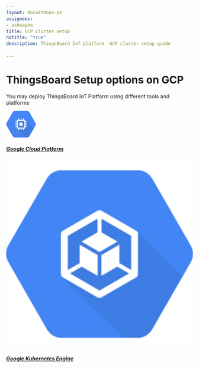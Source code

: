 ```yaml
---
layout: docwithnav-pe
assignees:
- ashvayka
title: GCP cluster setup
notitle: "true"
description: ThingsBoard IoT platform  GCP cluster setup guide

---
```


<div class="installation-options">
    <div class="install-options-header">
       <div class="install-options-hero">
          <div class="container">
            <div class="install-options-hero-content">
                <h1>ThingsBoard Setup options on GCP</h1>
                <div class="install-options-description">
                    <p>
                        You may deploy ThingsBoard IoT Platform using different tools and platforms
                    </p>
                </div>
            </div>
            <div class="deployment-container one-line-deployment-container">
                <div class="deployment-div">
                    <div class="container">
                        <div class="deployment-section deployment-on-premise active" id="onPremise">
                           <div class="deployment-cards">
                                <div class="deployment-cards-container">
                                   <div class="deployment-card-block text">
                                       <a href="/docs/user-guide/install/pe/gcp-marketplace/">
                                           <span>
                                               <div class="deployment-logo">
                                                   <img width="" src="/images/install/cloud/gcp-vm.svg" title="Self-hosted setup using GCP VM instance" alt="GCP VM">
                                                   <h5 class="title">Google Cloud Platform</h5>
                                               </div>
                                           </span>
                                       </a>
                                   </div>
                                    <div class="deployment-card-block text">
                                        <a href="/docs/user-guide/install/pe/cluster/gcp-gke-setup/">
                                            <span>
                                                <div class="deployment-logo">
                                                    <img width="" src="/images/install/cloud/gke.jpeg" title="Cluster setup with Google Kubernetes Engine" alt="GCP GKE">
                                                    <h5 class="title">Google Kubernetes Engine</h5>
                                                </div>
                                            </span>
                                        </a>
                                    </div>
                              </div>
                            </div>
                        </div>
                    </div>
                </div>
            </div>
          </div>
       </div>
    </div>
</div>
